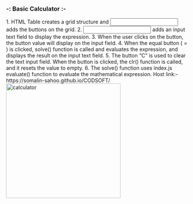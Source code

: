 <h3>-: Basic Calculator :-</h3> 
1. HTML Table creates a grid structure and <input type=”button”> adds the buttons on the grid.
2. <input type=”text”> adds an input text field to display the expression.
3. When the user clicks on the button, the button value will display on the input field.
4. When the equal button ( = ) is clicked, solve() function is called and evaluates the expression, and displays the result on the input text field.
5. The button “C” is used to clear the text input field. When the button is clicked, the clr() function is called, and it resets the value to empty.
6. The solve() function uses index.js evaluate() function to evaluate the mathematical expression.
Host link:- https://somalin-sahoo.github.io/CODSOFT/


<img width="313" alt="calculator" src="https://github.com/Somalin-Sahoo/CODSOFT/assets/173662367/e9b9cc9c-e3fe-4353-b0c6-500d5dbb8811">
